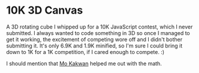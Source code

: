 10K 3D Canvas
=============

A 3D rotating cube I whipped up for a 10K JavaScript contest, which I never submitted. I always wanted to code
something in 3D so once I managed to get it working, the excitement of competing wore off and I didn't bother
submitting it. It's only 6.9K and 1.9K minified, so I'm sure I could bring it down to 1K for a 1K competition,
if I cared enough to compete. :)

I should mention that [Mo Kakwan](https://github.com/wavewash) helped me out with the math.